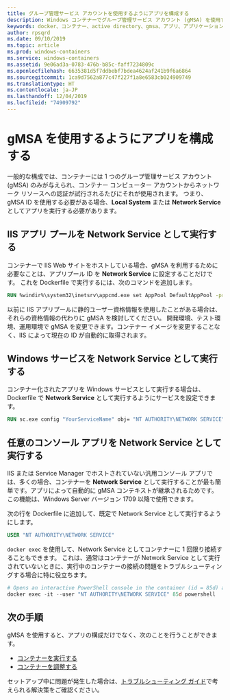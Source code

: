 ```yaml
---
title: グループ管理サービス アカウントを使用するようにアプリを構成する
description: Windows コンテナーでグループ管理サービス アカウント (gMSA) を使用するようにアプリを構成する方法。
keywords: docker、コンテナー、active directory、gmsa、アプリ、アプリケーション、グループ管理サービス アカウント、グループ管理サービス アカウント、構成
author: rpsqrd
ms.date: 09/10/2019
ms.topic: article
ms.prod: windows-containers
ms.service: windows-containers
ms.assetid: 9e06ad3a-0783-476b-b85c-faff7234809c
ms.openlocfilehash: 6635381d5f7ddbebf7bdea4624af241b9f6a6864
ms.sourcegitcommit: 1ca9d7562a877c47f227f1a8e6583cb024909749
ms.translationtype: HT
ms.contentlocale: ja-JP
ms.lasthandoff: 12/04/2019
ms.locfileid: "74909792"
---
```

# <a name="configure-your-app-to-use-a-gmsa"></a>gMSA を使用するようにアプリを構成する

一般的な構成では、コンテナーには 1 つのグループ管理サービス アカウント (gMSA) のみが与えられ、コンテナー コンピューター アカウントからネットワーク リソースへの認証が試行されるたびにそれが使用されます。 つまり、gMSA ID を使用する必要がある場合、**Local System** または **Network Service** としてアプリを実行する必要があります。

## <a name="run-an-iis-app-pool-as-network-service"></a>IIS アプリ プールを Network Service として実行する

コンテナーで IIS Web サイトをホストしている場合、gMSA を利用するために必要なことは、アプリプール ID を **Network Service** に設定することだけです。 これを Dockerfile で実行するには、次のコマンドを追加します。

```dockerfile
RUN %windir%\system32\inetsrv\appcmd.exe set AppPool DefaultAppPool -processModel.identityType:NetworkService
```

以前に IIS アプリプールに静的ユーザー資格情報を使用したことがある場合は、それらの資格情報の代わりに gMSA を検討してください。 開発環境、テスト環境、運用環境で gMSA を変更できます。コンテナー イメージを変更することなく、IIS によって現在の ID が自動的に取得されます。

## <a name="run-a-windows-service-as-network-service"></a>Windows サービスを Network Service として実行する

コンテナー化されたアプリを Windows サービスとして実行する場合は、Dockerfile で **Network Service** として実行するようにサービスを設定できます。

```dockerfile
RUN sc.exe config "YourServiceName" obj= "NT AUTHORITY\NETWORK SERVICE" password= ""
```

## <a name="run-arbitrary-console-apps-as-network-service"></a>任意のコンソール アプリを Network Service として実行する

IIS または Service Manager でホストされていない汎用コンソール アプリでは、多くの場合、コンテナーを **Network Service** として実行することが最も簡単です。アプリによって自動的に gMSA コンテキストが継承されるためです。 この機能は、Windows Server バージョン 1709 以降で使用できます。

次の行を Dockerfile に追加して、既定で Network Service として実行するようにします。

```dockerfile
USER "NT AUTHORITY\NETWORK SERVICE"
```

`docker exec` を使用して、Network Service としてコンテナーに 1 回限り接続することもできます。 これは、通常はコンテナーが Network Service として実行されていないときに、実行中のコンテナーの接続の問題をトラブルシューティングする場合に特に役立ちます。

```powershell
# Opens an interactive PowerShell console in the container (id = 85d) as the Network Service account
docker exec -it --user "NT AUTHORITY\NETWORK SERVICE" 85d powershell
```

## <a name="next-steps"></a>次の手順

gMSA を使用すると、アプリの構成だけでなく、次のことを行うことができます。

- [コンテナーを実行する](gmsa-run-container.md)
- [コンテナーを調整する](gmsa-orchestrate-containers.md)

セットアップ中に問題が発生した場合は、[トラブルシューティング ガイド](gmsa-troubleshooting.md)で考えられる解決策をご確認ください。
